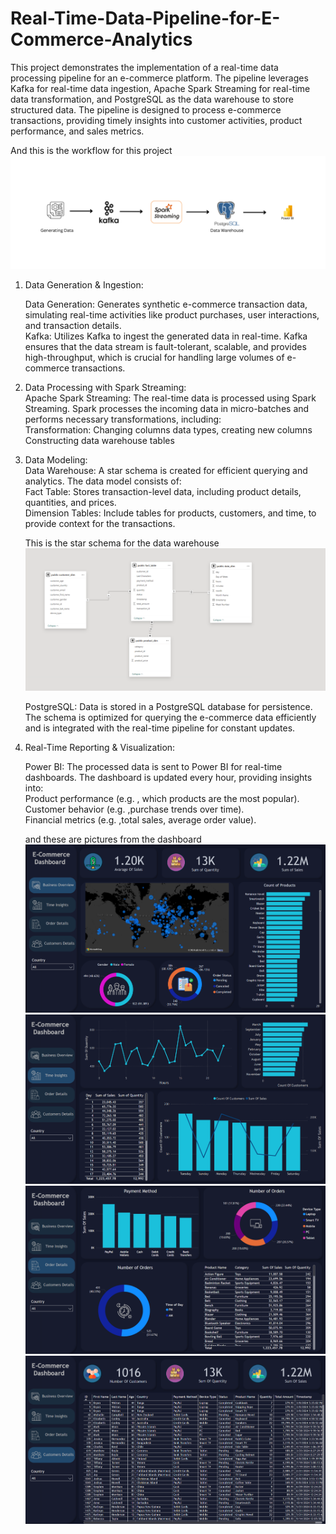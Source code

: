 # Real-Time-Data-Pipeline-for-E-Commerce-Analytics

This project demonstrates the implementation of a real-time data processing pipeline for an e-commerce platform. The pipeline leverages Kafka for real-time data ingestion, Apache Spark Streaming for real-time data transformation, and PostgreSQL as the data warehouse to store structured data. The pipeline is designed to process e-commerce transactions, providing timely insights into customer activities, product performance, and sales metrics.

And this is the workflow for this project
![Alt text for the image](images/Wrokflow.png)

1. Data Generation & Ingestion:
   
    Data Generation: Generates synthetic e-commerce transaction data, simulating real-time activities like product purchases, user interactions, and transaction details.                                             
    Kafka: Utilizes Kafka to ingest the generated data in real-time. Kafka ensures that the data stream is fault-tolerant, scalable, and provides high-throughput, which is crucial for handling large volumes of e-              commerce transactions.

2. Data Processing with Spark Streaming:                                                                                                                                                                                
        Apache Spark Streaming: The real-time data is processed using Spark Streaming. Spark processes the incoming data in micro-batches and performs necessary transformations, including:                            
               Transformation: Changing columns data types, creating new columns 
               Constructing data warehouse tables
3. Data Modeling:                                                                                                                                                                                                        
        Data Warehouse: A star schema is created for efficient querying and analytics. The data model consists of:                                                                                                                                                                                                                
              Fact Table: Stores transaction-level data, including product details, quantities, and prices.                                                                                                                                                                                                                  
              Dimension Tables: Include tables for products, customers, and time, to provide context for the transactions.

   This is the star schema for the data warehouse
   ![Alt text for the image](images/Star_Schema.png)

   PostgreSQL: Data is stored in a PostgreSQL database for persistence. The schema is optimized for querying the e-commerce data efficiently and is integrated with the real-time pipeline for constant updates.

4. Real-Time Reporting & Visualization:
   
    Power BI: The processed data is sent to Power BI for real-time dashboards. The dashboard is updated every hour, providing insights into:                                                                            
          Product performance (e.g. , which products are the most popular).                                                                                                                                            
          Customer behavior (e.g. ,purchase trends over time).                                                                                                                                                        
          Financial metrics (e.g. ,total sales, average order value).

   and these are pictures from the dashboard
   ![Alt text for the image](images/dash1.png)
   ![Alt text for the image](images/dash2.png)
   ![Alt text for the image](images/dash3.png)
   ![Alt text for the image](images/dash4.png)
   
